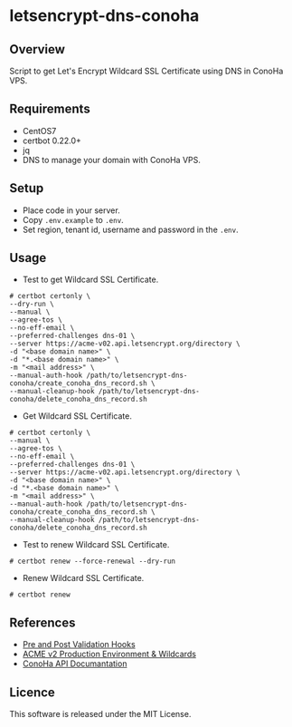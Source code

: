 # letsencrypt-dns-conoha

## Overview

Script to get Let's Encrypt Wildcard SSL Certificate using DNS in ConoHa VPS.

## Requirements

-   CentOS7
-   certbot 0.22.0+
-   jq
-   DNS to manage your domain with ConoHa VPS.

## Setup

-   Place code in your server.
-   Copy `.env.example` to `.env`.
-   Set region, tenant id, username and password in the `.env`.

## Usage

-   Test to get Wildcard SSL Certificate.

```
# certbot certonly \
--dry-run \
--manual \
--agree-tos \
--no-eff-email \
--preferred-challenges dns-01 \
--server https://acme-v02.api.letsencrypt.org/directory \
-d "<base domain name>" \
-d "*.<base domain name>" \
-m "<mail address>" \
--manual-auth-hook /path/to/letsencrypt-dns-conoha/create_conoha_dns_record.sh \
--manual-cleanup-hook /path/to/letsencrypt-dns-conoha/delete_conoha_dns_record.sh
```

-   Get Wildcard SSL Certificate.

```
# certbot certonly \
--manual \
--agree-tos \
--no-eff-email \
--preferred-challenges dns-01 \
--server https://acme-v02.api.letsencrypt.org/directory \
-d "<base domain name>" \
-d "*.<base domain name>" \
-m "<mail address>" \
--manual-auth-hook /path/to/letsencrypt-dns-conoha/create_conoha_dns_record.sh \
--manual-cleanup-hook /path/to/letsencrypt-dns-conoha/delete_conoha_dns_record.sh
```

-   Test to renew Wildcard SSL Certificate.

```
# certbot renew --force-renewal --dry-run
```

-   Renew Wildcard SSL Certificate.

```
# certbot renew
```

## References

-   [Pre and Post Validation Hooks](https://certbot.eff.org/docs/using.html#pre-and-post-validation-hooks)
-   [ACME v2 Production Environment & Wildcards](https://community.letsencrypt.org/t/acme-v2-production-environment-wildcards/55578)
-   [ConoHa API Documantation](https://www.conoha.jp/docs/)

## Licence

This software is released under the MIT License.
